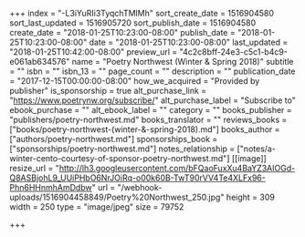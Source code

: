 +++
index = "-L3iYuRIi3TyqchTMlMh"
sort_create_date = 1516904580
sort_last_updated = 1516905720
sort_publish_date = 1516904580
create_date = "2018-01-25T10:23:00-08:00"
publish_date = "2018-01-25T10:23:00-08:00"
date = "2018-01-25T10:23:00-08:00"
last_updated = "2018-01-25T10:42:00-08:00"
preview_url = "4c2c8bff-24e3-c5c1-b4c9-e061ab634576"
name = "Poetry Northwest (Winter & Spring 2018)"
subtitle = ""
isbn = ""
isbn_13 = ""
page_count = ""
description = ""
publication_date = "2017-12-15T00:00:00-08:00"
how_we_acquired = "Provided by publisher"
is_sponsorship = true
alt_purchase_link = "https://www.poetrynw.org/subscribe/"
alt_purchase_label = "Subscribe to"
ebook_purchase = ""
alt_ebook_label = ""
category = ""
books_publisher = "publishers/poetry-northwest.md"
books_translator = ""
reviews_books = ["books/poetry-northwest-(winter-&-spring-2018).md"]
books_author = ["authors/poetry-northwest.md"]
sponsorships_book = ["sponsorships/poetry-northwest.md"]
notes_relationship = ["notes/a-winter-cento-courtesy-of-sponsor-poetry-northwest.md"]
[[image]]
resize_url = "http://lh3.googleusercontent.com/bFQaoFuxXu4BaYZ3AIOGd-Q8ASBjohL9_UUiPHbO6NrJOiRq-o00k60B-TwT90rVV4Te4XLFx96-Phn6HHnmhAmDdbw"
url = "/webhook-uploads/1516904458849/Poetry%20Northwest_250.jpg"
height = 309
width = 250
type = "image/jpeg"
size = 79752

+++
